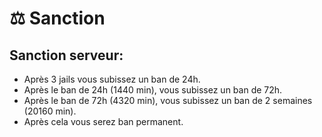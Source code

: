 # ⚖ Sanction

## Sanction serveur:

* Après 3 jails vous subissez un ban de 24h.
* Après le ban de 24h (1440 min), vous subissez un ban de 72h.
* Après le ban de 72h (4320 min), vous subissez un ban de 2 semaines (20160 min).
* Après cela vous serez ban permanent.
